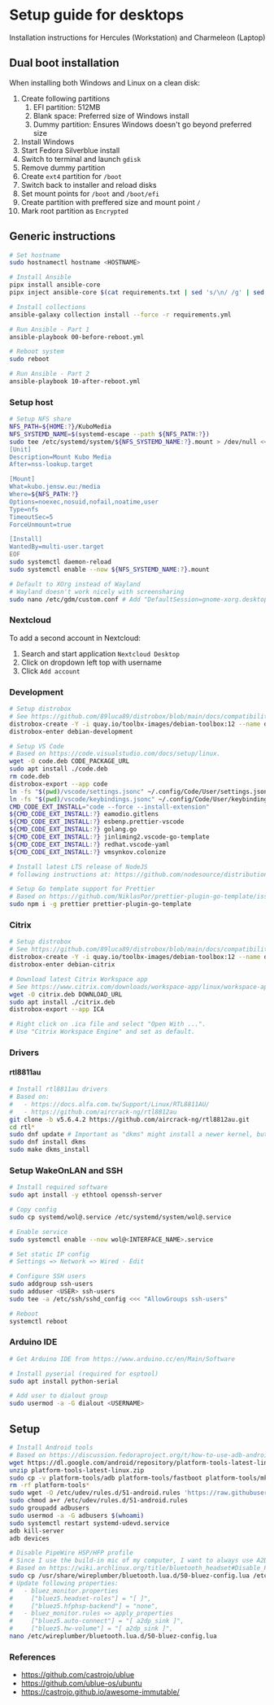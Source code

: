 # Setup guide for desktops

Installation instructions for Hercules (Workstation) and Charmeleon (Laptop)

## Dual boot installation

When installing both Windows and Linux on a clean disk:

1. Create following partitions
   1. EFI partition: 512MB
   2. Blank space: Preferred size of Windows install
   3. Dummy partition: Ensures Windows doesn't go beyond preferred size
2. Install Windows
3. Start Fedora Silverblue install
4. Switch to terminal and launch `gdisk`
5. Remove dummy partition
6. Create `ext4` partition for `/boot`
7. Switch back to installer and reload disks
8. Set mount points for `/boot` and `/boot/efi`
9. Create partition with preffered size and mount point `/`
10. Mark root partition as `Encrypted`

## Generic instructions

```bash
# Set hostname
sudo hostnamectl hostname <HOSTNAME>

# Install Ansible
pipx install ansible-core
pipx inject ansible-core $(cat requirements.txt | sed 's/\n/ /g' | sed 's/#.*//') # pipx on Debian is too old to support flag "-r"

# Install collections
ansible-galaxy collection install --force -r requirements.yml

# Run Ansible - Part 1
ansible-playbook 00-before-reboot.yml

# Reboot system
sudo reboot

# Run Ansible - Part 2
ansible-playbook 10-after-reboot.yml
```

### Setup host

```bash
# Setup NFS share
NFS_PATH=${HOME:?}/KuboMedia
NFS_SYSTEMD_NAME=$(systemd-escape --path ${NFS_PATH:?})
sudo tee /etc/systemd/system/${NFS_SYSTEMD_NAME:?}.mount > /dev/null <<EOF
[Unit]
Description=Mount Kubo Media
After=nss-lookup.target

[Mount]
What=kubo.jensw.eu:/media
Where=${NFS_PATH:?}
Options=noexec,nosuid,nofail,noatime,user
Type=nfs
TimeoutSec=5
ForceUnmount=true

[Install]
WantedBy=multi-user.target
EOF
sudo systemctl daemon-reload
sudo systemctl enable --now ${NFS_SYSTEMD_NAME:?}.mount

# Default to XOrg instead of Wayland
# Wayland doesn't work nicely with screensharing
sudo nano /etc/gdm/custom.conf # Add "DefaultSession=gnome-xorg.desktop" in section "daemon"
```

### Nextcloud

To add a second account in Nextcloud:

1. Search and start application `Nextcloud Desktop`
2. Click on dropdown left top with username
3. Click `Add account`

### Development

```bash
# Setup distrobox
# See https://github.com/89luca89/distrobox/blob/main/docs/compatibility.md#containers-distros
distrobox-create -Y -i quay.io/toolbx-images/debian-toolbox:12 --name debian-development --additional-flags "--env LC_ALL=C.UTF-8"
distrobox-enter debian-development

# Setup VS Code
# Based on https://code.visualstudio.com/docs/setup/linux.
wget -O code.deb CODE_PACKAGE_URL
sudo apt install ./code.deb
rm code.deb
distrobox-export --app code
ln -fs "$(pwd)/vscode/settings.jsonc" ~/.config/Code/User/settings.json
ln -fs "$(pwd)/vscode/keybindings.jsonc" ~/.config/Code/User/keybindings.json
CMD_CODE_EXT_INSTALL="code --force --install-extension"
${CMD_CODE_EXT_INSTALL:?} eamodio.gitlens
${CMD_CODE_EXT_INSTALL:?} esbenp.prettier-vscode
${CMD_CODE_EXT_INSTALL:?} golang.go
${CMD_CODE_EXT_INSTALL:?} jinliming2.vscode-go-template
${CMD_CODE_EXT_INSTALL:?} redhat.vscode-yaml
${CMD_CODE_EXT_INSTALL:?} vmsynkov.colonize

# Install latest LTS release of NodeJS
# following instructions at: https://github.com/nodesource/distributions

# Setup Go template support for Prettier
# Based on https://github.com/NiklasPor/prettier-plugin-go-template/issues/58#issuecomment-1085060511
sudo npm i -g prettier prettier-plugin-go-template
```

### Citrix

```bash
# Setup distrobox
# See https://github.com/89luca89/distrobox/blob/main/docs/compatibility.md#containers-distros
distrobox-create -Y -i quay.io/toolbx-images/debian-toolbox:12 --name debian-citrix
distrobox-enter debian-citrix

# Download latest Citrix Workspace app
# See https://www.citrix.com/downloads/workspace-app/linux/workspace-app-for-linux-latest.html
wget -O citrix.deb DOWNLOAD_URL
sudo apt install ./citrix.deb
distrobox-export --app ICA

# Right click on .ica file and select "Open With ...".
# Use "Citrix Workspace Engine" and set as default.
```

### Drivers

#### rtl8811au

```bash
# Install rtl8811au drivers
# Based on:
#   - https://docs.alfa.com.tw/Support/Linux/RTL8811AU/
#   - https://github.com/aircrack-ng/rtl8812au
git clone -b v5.6.4.2 https://github.com/aircrack-ng/rtl8812au.git
cd rtl*
sudo dnf update # Important as "dkms" might install a newer kernel, but not modules for e.g. existing wireless devices.
sudo dnf install dkms
sudo make dkms_install
```

### Setup WakeOnLAN and SSH

```bash
# Install required software
sudo apt install -y ethtool openssh-server

# Copy config
sudo cp systemd/wol@.service /etc/systemd/system/wol@.service

# Enable service
sudo systemctl enable --now wol@<INTERFACE_NAME>.service

# Set static IP config
# Settings => Network => Wired - Edit

# Configure SSH users
sudo addgroup ssh-users
sudo adduser <USER> ssh-users
sudo tee -a /etc/ssh/sshd_config <<< "AllowGroups ssh-users"

# Reboot
systemctl reboot
```

### Arduino IDE

```bash
# Get Arduino IDE from https://www.arduino.cc/en/Main/Software

# Install pyserial (required for esptool)
sudo apt install python-serial

# Add user to dialout group
sudo usermod -a -G dialout <USERNAME>
```

## Setup

```bash
# Install Android tools
# Based on https://discussion.fedoraproject.org/t/how-to-use-adb-android-debugging-bridge-on-silverblue/2475
wget https://dl.google.com/android/repository/platform-tools-latest-linux.zip
unzip platform-tools-latest-linux.zip
sudo cp -v platform-tools/adb platform-tools/fastboot platform-tools/mke2fs* /usr/local/bin
rm -rf platform-tools*
sudo wget -O /etc/udev/rules.d/51-android.rules 'https://raw.githubusercontent.com/M0Rf30/android-udev-rules/main/51-android.rules'
sudo chmod a+r /etc/udev/rules.d/51-android.rules
sudo groupadd adbusers
sudo usermod -a -G adbusers $(whoami)
sudo systemctl restart systemd-udevd.service
adb kill-server
adb devices

# Disable PipeWire HSP/HFP profile
# Since I use the build-in mic of my computer, I want to always use A2DP instead of HSP/HFP.
# Based on https://wiki.archlinux.org/title/bluetooth_headset#Disable_PipeWire_HSP/HFP_profile
sudo cp /usr/share/wireplumber/bluetooth.lua.d/50-bluez-config.lua /etc/wireplumber/bluetooth.lua.d/50-bluez-config.lua
# Update following properties:
#   - bluez_monitor.properties
#     ["bluez5.headset-roles"] = "[ ]",
#     ["bluez5.hfphsp-backend"] = "none",
#   - bluez_monitor.rules => apply_properties
#     ["bluez5.auto-connect"] = "[ a2dp_sink ]",
#     ["bluez5.hw-volume"] = "[ a2dp_sink ]",
nano /etc/wireplumber/bluetooth.lua.d/50-bluez-config.lua
```

### References

- https://github.com/castrojo/ublue
- https://github.com/ublue-os/ubuntu
- https://castrojo.github.io/awesome-immutable/
